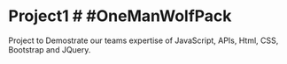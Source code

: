 # Project1 # #OneManWolfPack
Project to Demostrate our teams expertise of JavaScript, APIs, Html, CSS, Bootstrap and JQuery. 
